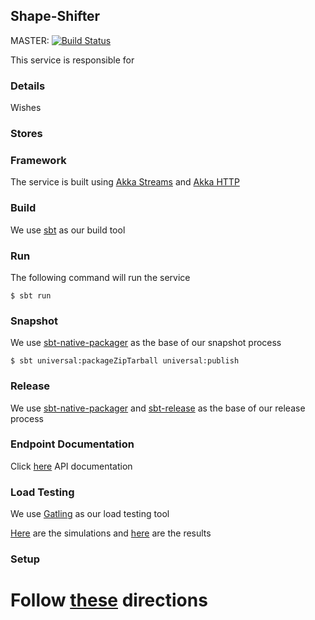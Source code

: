 ## Shape-Shifter

MASTER: [![Build Status](http://jenkins.teachscape.com:8080/buildStatus/icon?job=shape-shifter)](http://jenkins.teachscape.com:8080/buildStatus/icon?job=shape-shifter)

This service is responsible for 

### Details


Wishes


### Stores



### Framework

The service is built using [Akka Streams](http://doc.akka.io/docs/akka-stream-and-http-experimental/current/scala/stream-index.html) and [Akka HTTP](http://doc.akka.io/docs/akka-stream-and-http-experimental/current/scala/http/index.html)

### Build

We use [sbt](http://www.scala-sbt.org) as our build tool

### Run

The following command will run the service

```
$ sbt run
```

### Snapshot

We use [sbt-native-packager](http://www.scala-sbt.org/sbt-native-packager) as the base of our snapshot process

```
$ sbt universal:packageZipTarball universal:publish
```

### Release

We use [sbt-native-packager](http://www.scala-sbt.org/sbt-native-packager) and [sbt-release](https://github.com/sbt/sbt-release) as the base of our release process

### Endpoint Documentation

Click [here](http://localhost:8080/) API documentation

### Load Testing

We use [Gatling](http://gatling.io) as our load testing tool

[Here](src/test/scala/com/teachscape/simulations) are the simulations and [here]() are the results

### Setup

Follow [these](docs/SETUP.md) directions
=======